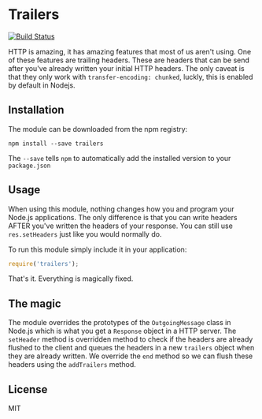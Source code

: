 # Trailers

[![Build Status](https://travis-ci.org/bigpipe/trailers.png?branch=master)](https://travis-ci.org/bigpipe/trailers)

HTTP is amazing, it has amazing features that most of us aren't using. One of
these features are trailing headers. These are headers that can be send after
you've already written your initial HTTP headers. The only caveat is that they
only work with `transfer-encoding: chunked`, luckly, this is enabled by default
in Nodejs.

## Installation

The module can be downloaded from the npm registry:

```
npm install --save trailers
```

The `--save` tells `npm` to automatically add the installed version to your
`package.json`

## Usage

When using this module, nothing changes how you and program your Node.js
applications. The only difference is that you can write headers AFTER you've
written the headers of your response. You can still use `res.setHeaders` just
like you would normally do.

To run this module simply include it in your application:

```js
require('trailers');
```

That's it. Everything is magically fixed.

## The magic

The module overrides the prototypes of the `OutgoingMessage` class in Node.js
which is what you get a `Response` object in a HTTP server. The `setHeader`
method is overridden method to check if the headers are already flushed to the
client and queues the headers in a new `trailers` object when they are already
written. We override the `end` method so we can flush these headers using the
`addTrailers` method.

## License

MIT
